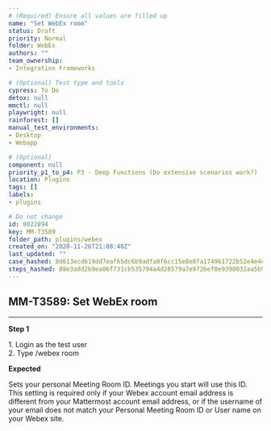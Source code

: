 ```yaml
---
# (Required) Ensure all values are filled up
name: "Set WebEx room"
status: Draft
priority: Normal
folder: WebEx
authors: ""
team_ownership: 
- Integration Frameworks

# (Optional) Test type and tools
cypress: To Do
detox: null
mmctl: null
playwright: null
rainforest: []
manual_test_environments: 
- Desktop
- Webapp

# (Optional)
component: null
priority_p1_to_p4: P3 - Deep Functions (Do extensive scenarios work?)
location: Plugins
tags: []
labels: 
- plugins

# Do not change
id: 8022894
key: MM-T3589
folder_path: plugins/webex
created_on: "2020-11-26T21:08:40Z"
last_updated: ""
case_hashed: 8d613ecd619dd7eaf65dc6b9adfa0f6cc15e8e8fa174961722b52e4e4e8f1e567369cfd8ee86ac231b0c807e3ea0722c
steps_hashed: 88e3add2b9ea06f731cb535794a4d28579a7e9726ef0e9398032aa5b9b7769266f98dd837f45efa945463ac5dcd5a8ba
---
```


## MM-T3589: Set WebEx room

---

**Step 1**

1\. Login as the test user\
2\. Type /webex room

**Expected**

Sets your personal Meeting Room ID. Meetings you start will use this ID. This setting is required only if your Webex account email address is different from your Mattermost account email address, or if the username of your email does not match your Personal Meeting Room ID or User name on your Webex site.
